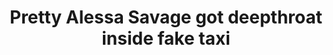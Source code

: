 ---
layout: post
title: Pretty Alessa Savage got deepthroat inside fake taxi
duration: '05:00'
view: 275
rate: 2
video: 'http://fantasti.cc/embed/556419/'
category:
 - busty
 - gorgeous
 - rough
 - blowjob
 - outdoor
 - curly-hair
 - brunette
 - skinny
 - tattoo
tags: 
 - sucked
 - fucked
priority: 0.9
changefreq: daily
---